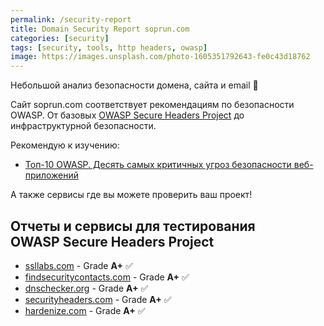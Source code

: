 ```yaml
---
permalink: /security-report
title: Domain Security Report soprun.com
categories: [security]
tags: [security, tools, http headers, owasp]
image: https://images.unsplash.com/photo-1605351792643-fe0c43d18762
---
```


Небольшой анализ безопасности домена, сайта и email 🔐

Сайт soprun.com соответствует рекомендациям по безопасности OWASP.
От базовых [OWASP Secure Headers Project](https://owasp.org/www-project-secure-headers/#div-headers) до инфраструктурной
безопасности.

Рекомендую к изучению:
- [Топ-10 OWASP. Десять самых критичных угроз безопасности веб-приложений](https://wiki.owasp.org/images/9/96/OWASP_Top_10-2017-ru.pdf)

А также сервисы где вы можете проверить ваш проект!

<!--more-->

## Отчеты и сервисы для тестирования <br> OWASP Secure Headers Project

<blockquote class="imgur-embed-pub" lang="en" data-id="a/stXwx0k" data-context="false" >
  <a href="//imgur.com/a/stXwx0k"></a>
</blockquote>
<script async src="//s.imgur.com/min/embed.js" charset="utf-8"></script>

- [ssllabs.com](https://www.ssllabs.com/ssltest/analyze.html?d=soprun.com) - Grade **A+** ✅
- [findsecuritycontacts.com](https://findsecuritycontacts.com/query/soprun.com) - Grade **A+** ✅
- [dnschecker.org](https://dnschecker.org/domain-health-checker.php?query=soprun.com) - Grade **A+** ✅
- [securityheaders.com](https://securityheaders.com/?q=https%3A%2F%2Fsoprun.com&followRedirects=on) - Grade **A+** ✅
- [hardenize.com](https://www.hardenize.com/report/soprun.com/1656790664) - Grade **A+** ✅

